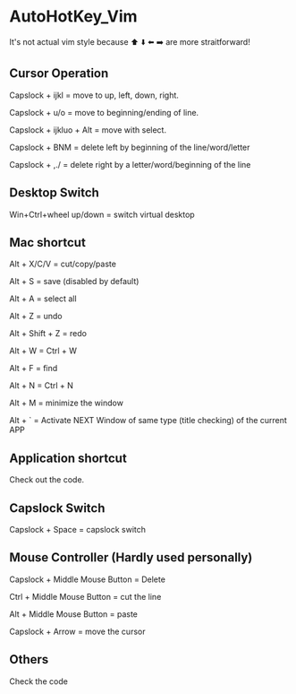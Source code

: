 # AutoHotKey_Vim
It's not actual vim style because ⬆️ ⬇️ ⬅️ ➡️ are more straitforward!

## Cursor Operation
Capslock + ijkl = move to up, left, down, right.

Capslock + u/o = move to beginning/ending of line.

Capslock + ijkluo + Alt = move with select.

Capslock + BNM = delete left by beginning of the line/word/letter

Capslock + ,./ = delete right by a letter/word/beginning of the line

## Desktop Switch
Win+Ctrl+wheel up/down = switch virtual desktop

## Mac shortcut
Alt + X/C/V = cut/copy/paste

Alt + S = save (disabled by default)

Alt + A = select all

Alt + Z = undo

Alt + Shift + Z = redo

Alt + W = Ctrl + W

Alt + F = find

Alt + N = Ctrl + N

Alt + M = minimize the window

Alt + ` = Activate NEXT Window of same type (title checking) of the current APP

## Application shortcut
Check out the code. 

## Capslock Switch
Capslock + Space = capslock switch

## Mouse Controller (Hardly used personally)
Capslock + Middle Mouse Button = Delete

Ctrl + Middle Mouse Button = cut the line

Alt + Middle Mouse Button = paste

Capslock + Arrow = move the cursor


## Others
Check the code